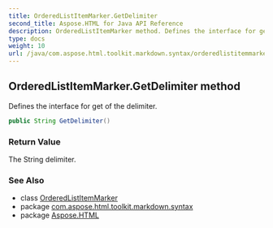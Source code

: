 ```yaml
---
title: OrderedListItemMarker.GetDelimiter
second_title: Aspose.HTML for Java API Reference
description: OrderedListItemMarker method. Defines the interface for get of the delimiter
type: docs
weight: 10
url: /java/com.aspose.html.toolkit.markdown.syntax/orderedlistitemmarker/getdelimiter/
---
```

## OrderedListItemMarker.GetDelimiter method

Defines the interface for get of the delimiter.

```java
public String GetDelimiter()
```

### Return Value

The String delimiter.

### See Also

* class [OrderedListItemMarker](../)
* package [com.aspose.html.toolkit.markdown.syntax](../../orderedlistitemmarker/)
* package [Aspose.HTML](../../../)
